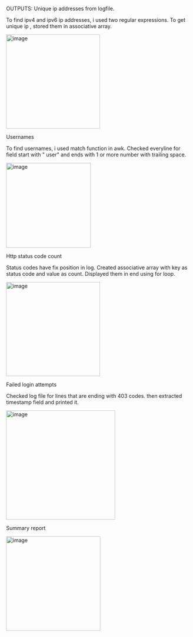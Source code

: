 OUTPUTS:
Unique ip addresses from logfile.

To find ipv4 and ipv6 ip addresses, i used two regular expressions. To get unique ip , stored them in associative array. 

<img width="255" alt="image" src="https://github.com/user-attachments/assets/12de2a6f-103f-4625-9ea9-8724a1175241" />

Usernames

To find usernames, i used match function in awk. Checked everyline for field start with " user" and ends with 1 or more number with trailing space. 

<img width="230" alt="image" src="https://github.com/user-attachments/assets/cce5c62f-3ba8-4837-b745-edd0cc26889f" />

Http status code count

Status codes have fix position in log. Created associative array with key as status code and value as count. Displayed them in end using for loop.

<img width="255" alt="image" src="https://github.com/user-attachments/assets/99de2d67-65bb-4d14-b993-d8a96e62a87f" />

Failed login attempts 

Checked log file for lines that are ending with 403 codes. then extracted timestamp field and printed it.

<img width="296" alt="image" src="https://github.com/user-attachments/assets/3cf62541-6ce0-4547-b42a-3c5330683092" />

Summary report

<img width="256" alt="image" src="https://github.com/user-attachments/assets/4cf307b6-bbdb-4e43-b32e-ca4be50c8c7c" />

